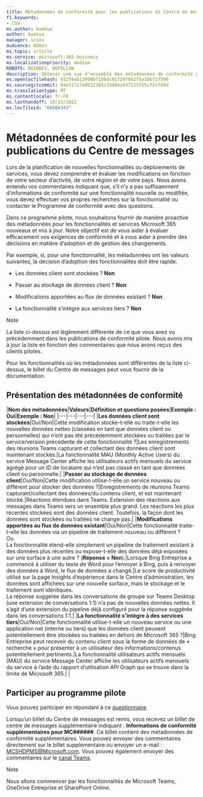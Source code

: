 ```yaml
---
title: Métadonnées de conformité pour les publications du Centre de messages
f1.keywords:
- CSH
ms.author: kwekua
author: kwekua
manager: scotv
audience: Admin
ms.topic: article
ms.service: microsoft-365-business
ms.localizationpriority: medium
ROBOTS: NOINDEX, NOFOLLOW
description: Obtenir une vue d’ensemble des métadonnées de conformité pour les publications du Centre de messages
ms.openlocfilehash: 93259a813990bf106dc91729f042f5a10b727599
ms.sourcegitcommit: 04e517c7e00323b5c33d8ea937115725cf2cfd4d
ms.translationtype: MT
ms.contentlocale: fr-FR
ms.lasthandoff: 10/13/2022
ms.locfileid: "68566343"
---
```

# <a name="conformance-metadata-for-message-center-posts"></a>Métadonnées de conformité pour les publications du Centre de messages

Lors de la planification de nouvelles fonctionnalités ou déploiements de services, vous devez comprendre et évaluer les modifications en fonction de votre secteur d’activité, de votre région et de votre pays. Nous avons entendu vos commentaires indiquant que, s’il n’y a pas suffisamment d’informations de conformité sur une fonctionnalité nouvelle ou modifiée, vous devez effectuer vos propres recherches sur la fonctionnalité ou contacter le Programme de conformité avec des questions.  

Dans ce programme pilote, nous souhaitons fournir de manière proactive des métadonnées pour les fonctionnalités et services Microsoft 365 nouveaux et mis à jour. Notre objectif est de vous aider à évaluer efficacement vos exigences de conformité et à vous aider à prendre des décisions en matière d’adoption et de gestion des changements.  

Par exemple, si, pour une fonctionnalité, les métadonnées ont les valeurs suivantes, la décision d’adoption des fonctionnalités doit être rapide.  

- Les données client sont stockées ? **Non**

- Passer au stockage de données client ? **Non**

- Modifications apportées au flux de données existant ? **Non**

- La fonctionnalité s’intègre aux services tiers ? **Non**

> [!NOTE]
> La liste ci-dessus est légèrement différente de ce que vous avez vu précédemment dans les publications de conformité pilote. Nous avons mis à jour la liste en fonction des commentaires que nous avons reçus des clients pilotes.

Pour les fonctionnalités où les métadonnées sont différentes de la liste ci-dessus, le billet du Centre de messages peut vous fournir de la documentation.

## <a name="understanding-conformance-metadata"></a>Présentation des métadonnées de conformité

|**Nom des métadonnées**|**Valeurs**|**Définition et questions posées**|**Exemple : Oui**|**Exemple : Non**|
|---|---|---|---|
|**Les données client sont stockées**|Oui/Non|Cette modification stocke-t-elle ou traite-t-elle les nouvelles données nettes (classées en tant que données client ou personnelles) qui n’ont pas été précédemment stockées ou traitées par le service/version précédente de cette fonctionnalité ?|Les enregistrements des réunions Teams capturant et collectant des données client sont maintenant stockés.|La fonctionnalité MAU (Monthly Active Users) du service Message Center affiche les utilisateurs actifs mensuels du service agrégé pour un ID de locataire qui n’est pas classé en tant que données client ou personnelle.|
|**Passer au stockage de données client**|Oui/Non|Cette modification utilise-t-elle un service nouveau ou différent pour stocker des données ?|Enregistrements de réunions Teams capturant/collectant des données/du contenu client, et est maintenant stocké.|Réactions étendues dans Teams. Extension des réactions aux messages dans Teams vers un ensemble plus grand. Les réactions les plus récentes stockées sont des données client. Toutefois, la façon dont les données sont stockées ou traitées ne change pas.|
|**Modifications apportées au flux de données existant**|Oui/Non|Cette fonctionnalité traite-t-elle les données via un pipeline de traitement nouveau ou différent ? <br> Ou <br> La fonctionnalité étend-elle simplement un pipeline de traitement existant à des données plus récentes ou expose-t-elle des données déjà exposées sur une surface à une autre ? (**Réponse = Non**).|Lorsque Bing Entreprise a commencé à utiliser du texte de Word pour l’envoyer à Bing, puis à renvoyer des données à Word, le flux de données a changé.|Le score de productivité utilisé sur la page Insights d’expérience dans le Centre d’administration, les données sont affichées sur une nouvelle surface, mais le stockage et le traitement sont identiques. <br> La réponse suggérée dans les conversations de groupe sur Teams Desktop (une extension de conversations 1:1) n’a pas de nouvelles données nettes. Il s’agit d’une extension du pipeline déjà configuré pour la réponse suggérée dans les conversations 1:1.|
|**La fonctionnalité s’intègre à des services tiers**|Oui/Non|Cette fonctionnalité utilise-t-elle un nouveau service ou une application net (interne ou tiers) que les données client peuvent potentiellement être stockées ou traitées en dehors de Microsoft 365 ?|Bing Entreprise peut recevoir du contenu client sous la forme de données de « recherche » pour présenter à un utilisateur des informations/contenus potentiellement pertinents.|La fonctionnalité utilisateurs actifs mensuels (MAU) du service Message Center affiche les utilisateurs actifs mensuels du service à l’aide du rapport d’utilisation API Graph qui se trouve dans la limite de Microsoft 365.|
|

## <a name="join-the-pilot-program"></a>Participer au programme pilote

Vous pouvez participer en répondant à ce [questionnaire](https://go.microsoft.com/fwlink/p/?linkid=2211581).

Lorsqu’un billet du Centre de messages est remis, vous recevez un billet de centre de messages supplémentaire indiquant : **Informations de conformité supplémentaires pour MC######**. Ce billet contient des métadonnées de conformité supplémentaires. Vous pouvez envoyer des commentaires directement sur le billet supplémentaire ou envoyer un e-mail : MCSHDPMS@Microsoft.com. Vous pouvez également envoyer des commentaires sur le [canal Teams](https://go.microsoft.com/fwlink/p/?linkid=2211676).

> [!NOTE]
> Nous allons commencer par les fonctionnalités de Microsoft Teams, OneDrive Entreprise et SharePoint Online.
